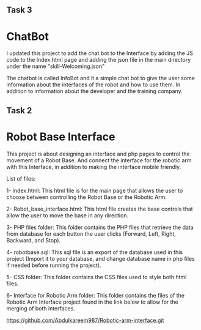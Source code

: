 ## Task 3 

# ChatBot

I updated this project to add the chat bot to the Interface by adding the JS code to the Index.html page and adding the json file in the main directory under the name "skill-Welcoming.json"

The chatbot is called InfoBot and it a simple chat bot to give the user some information about the interfaces of the robot and how to use them. In addition to information about the developer and the training company.



## Task 2 
# Robot Base Interface

This project is about designing an interface and php pages to control the movement of a Robot Base. And connect the interface for the robotic arm with this Interface, in addition to making the interface mobile friendly.

List of files:

1- Index.html: This html file is for the main page that allows the user to choose between controlling the Robot Base or the Robotic Arm.

2- Robot_base_interface.html: This html file creates the base controls that allow the user to move the base in any direction.

3- PHP files folder: This folder contains the PHP files that retrieve the data from database for each button the user clicks (Forward, Left, Right, Backward, and Stop).

4- robotbase.sql: This sql file is an export of the database used in this project (Import it to your database, and change database name in php files if needed before running the project).

5- CSS folder: This folder contains the CSS files used to style both html files.

6- Interface for Robotic Arm folder: This folder contains the files of the Robotic Arm Interface project found in the link below to allow for the merging of both interfaces.

https://github.com/Abdulkareem987/Robotic-arm-interface.git
